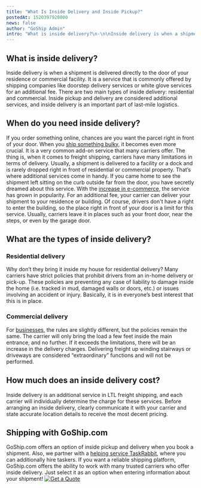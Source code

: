 ```yaml
---
title: "What Is Inside Delivery and Inside Pickup?"
postedAt: 1520397928000
news: false
author: "GoShip Admin"
intro: "What is inside delivery?\n-\n\nInside delivery is when a shipment is delivered directly to the door of your residence or commercial facility. It is a service that is commonly offered by shipping companies like doorstep delivery services or white glove services for an additional fee. There are two main types of inside delivery: residential and commercial. Inside pickup and delivery are considered additional services, and inside delivery is an important part of last-mile logistics. \n\nWhen do you need inside deli"
---
```

What is inside delivery?
------------------------

Inside delivery is when a shipment is delivered directly to the door of your residence or commercial facility. It is a service that is commonly offered by shipping companies like doorstep delivery services or white glove services for an additional fee. There are two main types of inside delivery: residential and commercial. Inside pickup and delivery are considered additional services, and inside delivery is an important part of last-mile logistics.

When do you need inside delivery?
---------------------------------

If you order something online, chances are you want the parcel right in front of your door. When you [ship something bulky](https://www.goship.com/shipping-services/large-item-shipping/), it becomes even more crucial. It is a very common add-on service that many carriers offer. The thing is, when it comes to freight shipping, carriers have many limitations in terms of delivery. Usually, a shipment is delivered to a facility or a dock and is rarely dropped right in front of residential or commercial property. That’s where additional services come in handy. If you came home to see the shipment left sitting on the curb outside far from the door, you have secretly dreamed about this service. With the [increase in e-commerce](https://www.goship.com/blog/how-to-improve-your-customers-experience-through-shipping/), the service has grown in popularity. For an additional fee, your carrier can deliver your shipment to your residence or building. Of course, drivers don't have a right to enter the building, so the place right in front of your door is a limit for this service. Usually, carriers leave it in places such as your front door, near the steps, or even by the garage door.

What are the types of inside delivery?
--------------------------------------

### Residential delivery

Why don’t they bring it inside my house for residential delivery? Many carriers have strict policies that prohibit drivers from an in-home delivery or pick-up. These policies are preventing any case of liability to damage inside the home (i.e. tracked in mud, damaged walls or doors, etc.) or issues involving an accident or injury. Basically, it is in everyone’s best interest that this is in place.

### Commercial delivery

For [businesses](https://www.goship.com/shipping-services/small-business-shipping/), the rules are slightly different, but the policies remain the same. The carrier will only bring the load a few feet inside the main entrance, and no further. If it exceeds the limitations, there will be an increase in the delivery charges. Delivering freight up winding stairways or driveways are considered “extraordinary” functions and will not be performed.

How much does an inside delivery cost?
--------------------------------------

Inside delivery is an additional service in LTL freight shipping, and each carrier will individually determine the charge for these services. Before arranging an inside delivery, clearly communicate it with your carrier and state accurate location details to receive the most decent pricing.

Shipping with GoShip.com
------------------------

GoShip.com offers an option of inside pickup and delivery when you book a shipment. Also, we partner with a [helping service TaskRabbit](https://www.goship.com/resources/get-help-with-taskrabbit/), where you can additionally hire taskers. If you want a reliable shipping platform, GoShip.com offers the ability to work with many trusted carriers who offer inside delivery. Just select it as an option when entering information about your shipment! [![Get a Quote](https://www.goship.com/wp-content/uploads/2021/02/1ace89b4-fe28-40ff-a2a7-4cddc60fc9ec.png)](https://www.goship.com/)
